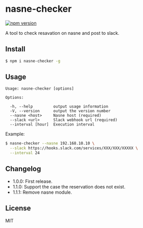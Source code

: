 nasne-checker
===
[![npm version](https://badge.fury.io/js/nasne-checker.svg)](https://badge.fury.io/js/nasne-checker)

A tool to check resavation on nasne and post to slack.

## Install

```bash
$ npm i nasne-checker -g
```

## Usage

```
Usage: nasne-checker [options]

Options:

  -h, --help         output usage information
  -V, --version      output the version number
  --nasne <host>     Nasne host (required)
  --slack <url>      Slack webhook url (required)
  --interval [hour]  Execution interval
```

Example:
```bash
$ nasne-checker --nasne 192.168.10.10 \
  --slack https://hooks.slack.com/services/XXX/XXX/XXXXX \
  --interval 24
```

## Changelog
* 1.0.0: First release.
* 1.1.0: Support the case the reservation does not exist.
* 1.1.1: Remove nasne module.

## License
MIT
